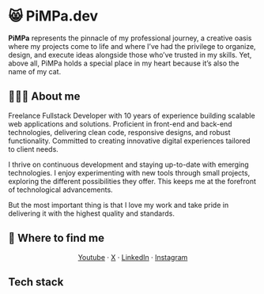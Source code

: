 # 😸 PiMPa.dev

<b>PiMPa</b> represents the pinnacle of my professional journey, a creative oasis where my projects come to life and where I’ve had the privilege to organize, design, and execute ideas alongside those who’ve trusted in my skills. Yet, above all, PiMPa holds a special place in my heart because it’s also the name of my cat.

## 🙋🏻‍♂️ About me

Freelance Fullstack Developer with 10 years of experience building scalable web applications and solutions. Proficient in front-end and back-end technologies, delivering clean code, responsive designs, and robust functionality. Committed to creating innovative digital experiences tailored to client needs.

I thrive on continuous development and staying up-to-date with emerging technologies. I enjoy experimenting with new tools through small projects, exploring the different possibilities they offer. This keeps me at the forefront of technological advancements.

But the most important thing is that I love my work and take pride in delivering it with the highest quality and standards.

## 🔎 Where to find me

<p align="center"><a href="https://www.youtube.com/@pimpadev">Youtube</a> · <a href="https://x.com/pimpadev">X</a> · <a href="https://www.linkedin.com/in/pimpadev/">LinkedIn</a> · <a href="https://www.instagram.com/pimpa_dev">Instagram</a></p>

## Tech stack

